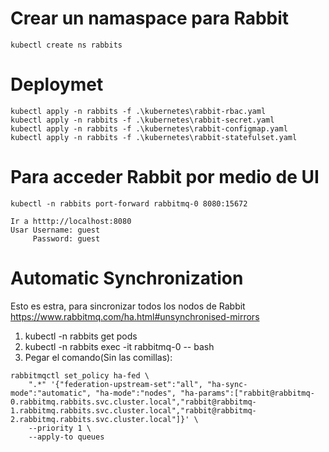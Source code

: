 # Crear un namaspace para Rabbit
    kubectl create ns rabbits

# Deploymet
    kubectl apply -n rabbits -f .\kubernetes\rabbit-rbac.yaml
    kubectl apply -n rabbits -f .\kubernetes\rabbit-secret.yaml
    kubectl apply -n rabbits -f .\kubernetes\rabbit-configmap.yaml
    kubectl apply -n rabbits -f .\kubernetes\rabbit-statefulset.yaml

# Para acceder Rabbit por medio de UI
    kubectl -n rabbits port-forward rabbitmq-0 8080:15672

    Ir a htttp://localhost:8080 
    Usar Username: guest 
         Password: guest


# Automatic Synchronization
Esto es estra, para sincronizar todos los nodos de Rabbit
https://www.rabbitmq.com/ha.html#unsynchronised-mirrors

1. kubectl -n rabbits get pods
2. kubectl -n rabbits exec -it rabbitmq-0 -- bash
3. Pegar el comando(Sin las comillas):
```
rabbitmqctl set_policy ha-fed \
    ".*" '{"federation-upstream-set":"all", "ha-sync-mode":"automatic", "ha-mode":"nodes", "ha-params":["rabbit@rabbitmq-0.rabbitmq.rabbits.svc.cluster.local","rabbit@rabbitmq-1.rabbitmq.rabbits.svc.cluster.local","rabbit@rabbitmq-2.rabbitmq.rabbits.svc.cluster.local"]}' \
    --priority 1 \
    --apply-to queues
```